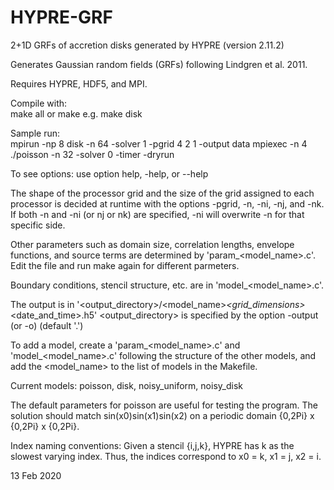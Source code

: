 # HYPRE-GRF
2+1D GRFs of accretion disks generated by HYPRE (version 2.11.2)

Generates Gaussian random fields (GRFs) following Lindgren et al. 2011.

Requires HYPRE, HDF5, and MPI.

Compile with:   
make all
or make <model name> e.g. make disk
  
Sample run:     
mpirun -np 8 disk -n 64 -solver 1 -pgrid 4 2 1 -output data
mpiexec -n 4 ./poisson -n 32 -solver 0 -timer -dryrun

To see options: use option help, -help, or --help

The shape of the processor grid and the size of the grid assigned to each
processor is decided at runtime with the options -pgrid, -n, -ni, -nj, and
-nk. If both -n and -ni (or nj or nk) are specified, -ni will overwrite -n
for that specific side.

Other parameters such as domain size, correlation lengths, envelope
functions, and source terms are determined by 'param_<model_name>.c'. Edit
the file and run make again for different parmeters.

Boundary conditions, stencil structure, etc. are in 'model_<model_name>.c'.

The output is in
'<output_directory>/<model_name>_<grid_dimensions>_<date_and_time>.h5'
<output_directory> is specified by the option -output (or -o) (default '.')

To add a model, create a 'param_<model_name>.c' and 'model_<model_name>.c'
following the structure of the other models, and add the <model_name> to the
list of models in the Makefile.

Current models: poisson, disk, noisy_uniform, noisy_disk

The default parameters for poisson are useful for testing the program. The 
solution should match sin(x0)sin(x1)sin(x2) on a periodic domain {0,2Pi} x
{0,2Pi} x {0,2Pi}. 

Index naming conventions:
Given a stencil {i,j,k}, HYPRE has k as the slowest varying index. 
Thus, the indices correspond to x0 = k, x1 = j, x2 = i. 

13 Feb 2020
